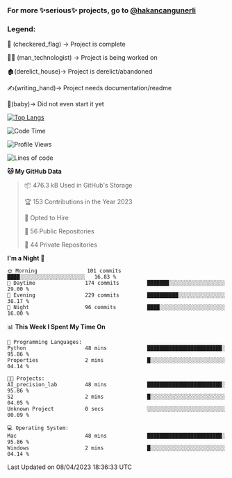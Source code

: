 ### For more ✨serious✨ projects, go to [@hakancangunerli](https://github.com/hakancangunerli)


### Legend:


🏁 (checkered_flag) -> Project is complete

👨‍💻 (man_technologist)   -> Project is being worked on

🏚️(derelict_house)-> Project is derelict/abandoned

✍️(writing_hand)-> Project needs documentation/readme

👶(baby)-> Did not even start it yet

[![Top Langs](https://github-readme-stats.vercel.app/api/top-langs/?username=johngunerli&layout=compact&hide=tex,html,shell,CSS&langs_count=10&exclude_repo=2015-csharp)](https://github.com/anuraghazra/github-readme-stats)


<!--START_SECTION:waka-->
![Code Time](http://img.shields.io/badge/Code%20Time-410%20hrs%201%20min-blue)

![Profile Views](http://img.shields.io/badge/Profile%20Views-0-blue)

![Lines of code](https://img.shields.io/badge/From%20Hello%20World%20I%27ve%20Written-3.1%20million%20lines%20of%20code-blue)

**🐱 My GitHub Data** 

> 📦 476.3 kB Used in GitHub's Storage 
 > 
> 🏆 153 Contributions in the Year 2023
 > 
> 💼 Opted to Hire
 > 
> 📜 56 Public Repositories 
 > 
> 🔑 44 Private Repositories 
 > 
**I'm a Night 🦉** 

```text
🌞 Morning                101 commits         ████░░░░░░░░░░░░░░░░░░░░░   16.83 % 
🌆 Daytime                174 commits         ███████░░░░░░░░░░░░░░░░░░   29.00 % 
🌃 Evening                229 commits         ██████████░░░░░░░░░░░░░░░   38.17 % 
🌙 Night                  96 commits          ████░░░░░░░░░░░░░░░░░░░░░   16.00 % 
```


📊 **This Week I Spent My Time On** 

```text
💬 Programming Languages: 
Python                   48 mins             ████████████████████████░   95.86 % 
Properties               2 mins              █░░░░░░░░░░░░░░░░░░░░░░░░   04.14 % 

🐱‍💻 Projects: 
AI_precision_lab         48 mins             ████████████████████████░   95.86 % 
S2                       2 mins              █░░░░░░░░░░░░░░░░░░░░░░░░   04.05 % 
Unknown Project          0 secs              ░░░░░░░░░░░░░░░░░░░░░░░░░   00.09 % 

💻 Operating System: 
Mac                      48 mins             ████████████████████████░   95.86 % 
Windows                  2 mins              █░░░░░░░░░░░░░░░░░░░░░░░░   04.14 % 
```


 Last Updated on 08/04/2023 18:36:33 UTC
<!--END_SECTION:waka-->


